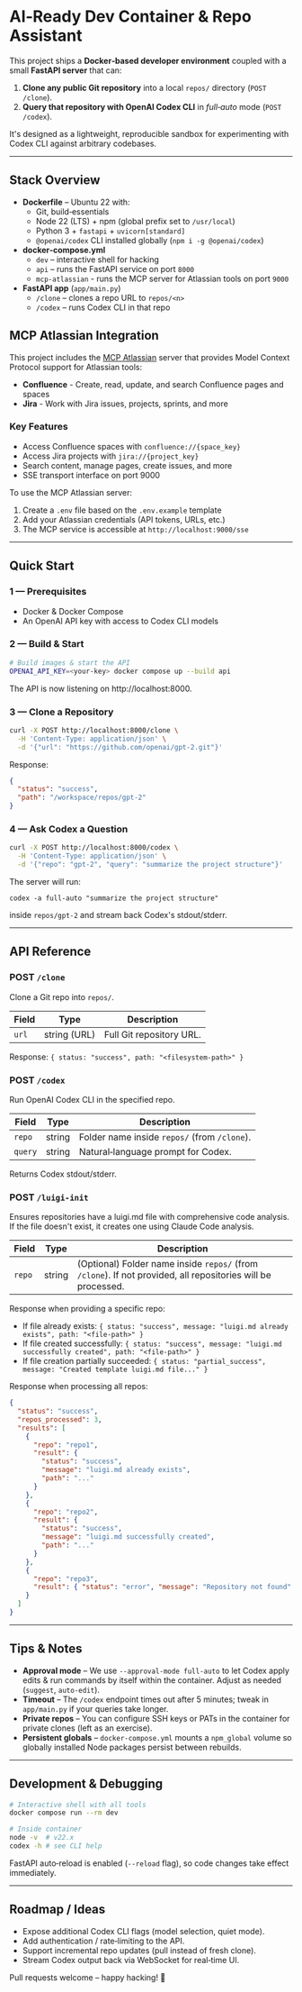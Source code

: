 # AI‑Ready Dev Container & Repo Assistant

This project ships a **Docker‑based developer environment** coupled with a small **FastAPI server** that can:

1. **Clone any public Git repository** into a local `repos/` directory (`POST /clone`).
2. **Query that repository with OpenAI Codex CLI** in _full‑auto_ mode (`POST /codex`).

It's designed as a lightweight, reproducible sandbox for experimenting with Codex CLI against arbitrary codebases.

---

## Stack Overview

- **Dockerfile** – Ubuntu 22 with:
  - Git, build‑essentials
  - Node 22 (LTS) + npm (global prefix set to `/usr/local`)
  - Python 3 + `fastapi` + `uvicorn[standard]`
  - `@openai/codex` CLI installed globally (`npm i -g @openai/codex`)
- **docker‑compose.yml**
  - `dev` – interactive shell for hacking
  - `api` – runs the FastAPI service on port `8000`
  - `mcp-atlassian` - runs the MCP server for Atlassian tools on port `9000`
- **FastAPI app** (`app/main.py`)
  - `/clone` – clones a repo URL to `repos/<n>`
  - `/codex` – runs Codex CLI in that repo

## MCP Atlassian Integration

This project includes the [MCP Atlassian](https://github.com/sooperset/mcp-atlassian) server that provides Model Context Protocol support for Atlassian tools:

- **Confluence** - Create, read, update, and search Confluence pages and spaces
- **Jira** - Work with Jira issues, projects, sprints, and more

### Key Features

- Access Confluence spaces with `confluence://{space_key}`
- Access Jira projects with `jira://{project_key}`
- Search content, manage pages, create issues, and more
- SSE transport interface on port 9000

To use the MCP Atlassian server:

1. Create a `.env` file based on the `.env.example` template
2. Add your Atlassian credentials (API tokens, URLs, etc.)
3. The MCP service is accessible at `http://localhost:9000/sse`

---

## Quick Start

### 1 — Prerequisites

- Docker & Docker Compose
- An OpenAI API key with access to Codex CLI models

### 2 — Build & Start

```bash
# Build images & start the API
OPENAI_API_KEY=<your‑key> docker compose up --build api
```

The API is now listening on http://localhost:8000.

### 3 — Clone a Repository

```bash
curl -X POST http://localhost:8000/clone \
  -H 'Content-Type: application/json' \
  -d '{"url": "https://github.com/openai/gpt-2.git"}'
```

Response:

```json
{
  "status": "success",
  "path": "/workspace/repos/gpt-2"
}
```

### 4 — Ask Codex a Question

```bash
curl -X POST http://localhost:8000/codex \
  -H 'Content-Type: application/json' \
  -d '{"repo": "gpt-2", "query": "summarize the project structure"}'
```

The server will run:

```
codex -a full-auto "summarize the project structure"
```

inside `repos/gpt-2` and stream back Codex's stdout/stderr.

---

## API Reference

### POST `/clone`

Clone a Git repo into `repos/`.

| Field | Type         | Description              |
| ----- | ------------ | ------------------------ |
| `url` | string (URL) | Full Git repository URL. |

Response: `{ status: "success", path: "<filesystem‑path>" }`

### POST `/codex`

Run OpenAI Codex CLI in the specified repo.

| Field   | Type   | Description                                  |
| ------- | ------ | -------------------------------------------- |
| `repo`  | string | Folder name inside `repos/` (from `/clone`). |
| `query` | string | Natural‑language prompt for Codex.           |

Returns Codex stdout/stderr.

### POST `/luigi-init`

Ensures repositories have a luigi.md file with comprehensive code analysis. If the file doesn't exist, it creates one using Claude Code analysis.

| Field  | Type   | Description                                                                                                  |
| ------ | ------ | ------------------------------------------------------------------------------------------------------------ |
| `repo` | string | (Optional) Folder name inside `repos/` (from `/clone`). If not provided, all repositories will be processed. |

Response when providing a specific repo:

- If file already exists: `{ status: "success", message: "luigi.md already exists", path: "<file-path>" }`
- If file created successfully: `{ status: "success", message: "luigi.md successfully created", path: "<file-path>" }`
- If file creation partially succeeded: `{ status: "partial_success", message: "Created template luigi.md file..." }`

Response when processing all repos:

```json
{
  "status": "success",
  "repos_processed": 3,
  "results": [
    {
      "repo": "repo1",
      "result": {
        "status": "success",
        "message": "luigi.md already exists",
        "path": "..."
      }
    },
    {
      "repo": "repo2",
      "result": {
        "status": "success",
        "message": "luigi.md successfully created",
        "path": "..."
      }
    },
    {
      "repo": "repo3",
      "result": { "status": "error", "message": "Repository not found" }
    }
  ]
}
```

---

## Tips & Notes

- **Approval mode** – We use `--approval-mode full-auto` to let Codex apply edits & run commands by itself within the container. Adjust as needed (`suggest`, `auto-edit`).
- **Timeout** – The `/codex` endpoint times out after 5 minutes; tweak in `app/main.py` if your queries take longer.
- **Private repos** – You can configure SSH keys or PATs in the container for private clones (left as an exercise).
- **Persistent globals** – `docker-compose.yml` mounts a `npm_global` volume so globally installed Node packages persist between rebuilds.

---

## Development & Debugging

```bash
# Interactive shell with all tools
docker compose run --rm dev

# Inside container
node -v  # v22.x
codex -h # see CLI help
```

FastAPI auto‑reload is enabled (`--reload` flag), so code changes take effect immediately.

---

## Roadmap / Ideas

- Expose additional Codex CLI flags (model selection, quiet mode).
- Add authentication / rate‑limiting to the API.
- Support incremental repo updates (pull instead of fresh clone).
- Stream Codex output back via WebSocket for real‑time UI.

Pull requests welcome – happy hacking! 🚀
